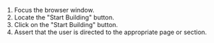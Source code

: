 1. Focus the browser window.
2. Locate the "Start Building" button.
3. Click on the "Start Building" button.
4. Assert that the user is directed to the appropriate page or section.